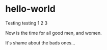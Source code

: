 # hello-world
Testing testing 1 2 3

Now is the time for all good men, and women.

It's  shame about the bads ones...

